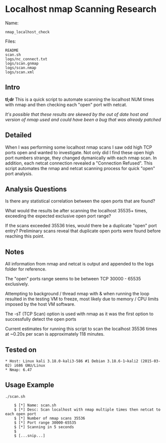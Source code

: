 # Localhost nmap Scanning Research #

Name: 

	nmap_localhost_check

Files: 

	README
	scan.sh
	logs/nc_connect.txt
	logs/scan.gnmap
	logs/scan.nmap
	logs/scan.xml

## Intro ##

**tl;dr** This is a quick script to automate scanning the localhost NUM times with nmap and then checking each "open" port with netcat.

*It's possible that these results are skewed by the out of date host and version of nmap used and could have been a bug that was already patched*

## Detailed ##

When I was performing some localhost nmap scans I saw odd high TCP ports open and wanted to investigate.
Not only did I find these open high port numbers strange, they changed dymanically with each nmap scan.
In addition, each netcat connection revealed a "Connection Refused".
This script automates the nmap and netcat scanning process for quick "open" port analysis.

## Analysis Questions ##

Is there any statistical correlation between the open ports that are found? 

What would the results be after scanning the localhost 35535+ times, exceeding the expected exclusive open port range?
 
If the scans exceeded 35536 tries, would there be a duplicate "open" port entry? Preliminary scans reveal that duplicate open ports were found before reaching this point. 

## Notes ##

All information from nmap and netcat is output and appended to the logs folder for reference.

The "open" ports range seems to be between TCP 30000 - 65535 exclusively.

Attempting to background / thread nmap with & when running the loop resulted in the testing VM to freeze, most likely due to memory / CPU limits imposed by the host VM software.

The -sT (TCP Scan)  option is used with nmap as it was the first option to successfully detect the open ports

Current estimates for running this script to scan the localhost 35536 times at ~0.20s per scan is approximately 118 minutes.

## Tested on ##

	* Host: Linux kali 3.18.0-kali3-586 #1 Debian 3.18.6-1~kali2 (2015-03-02) i686 GNU/Linux
	* Nmap: 6.47

## Usage Example ##

	./scan.sh

		$ [*] Name: scan.sh
		$ [*] Desc: Scan localhost with nmap multiple times then netcat to each open port
		$ [*] Number of nmap scans 35536
		$ [*] Port range 30000-65535
		$ [*] Scanning in 5 seconds
		$ 
		$ [...snip...]
